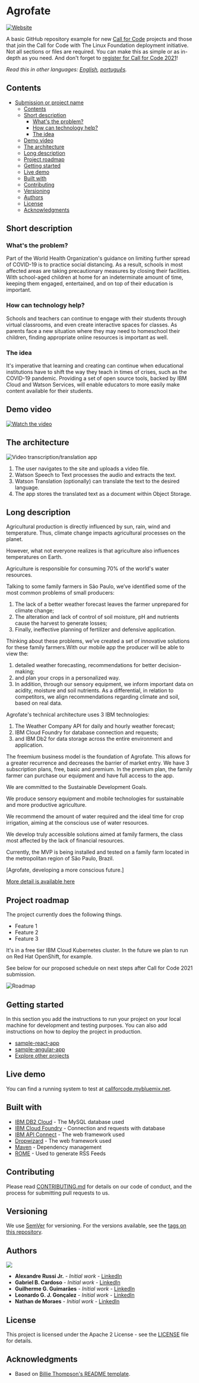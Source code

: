 # Agrofate

[![Website](https://img.shields.io/badge/View-Website-blue)](https://sample-project.s3-web.us-east.cloud-object-storage.appdomain.cloud/)

A basic GitHub repository example for new [Call for Code](https://developer.ibm.com/callforcode/) projects and those that join the Call for Code with The Linux Foundation deployment initiative. Not all sections or files are required. You can make this as simple or as in-depth as you need. And don't forget to [register for Call for Code 2021](https://developer.ibm.com/callforcode/get-started/)!

<!-- > If you're new to open source, please consider taking the [free "Introduction to Open Source" class](https://cognitiveclass.ai/courses/introduction-to-open-source). -->

_Read this in other languages: [English](README.md), [português](./docs/README.pt_br.md)._

## Contents

- [Submission or project name](#submission-or-project-name)
  - [Contents](#contents)
  - [Short description](#short-description)
    - [What's the problem?](#whats-the-problem)
    - [How can technology help?](#how-can-technology-help)
    - [The idea](#the-idea)
  - [Demo video](#demo-video)
  - [The architecture](#the-architecture)
  - [Long description](#long-description)
  - [Project roadmap](#project-roadmap)
  - [Getting started](#getting-started)
  - [Live demo](#live-demo)
  - [Built with](#built-with)
  - [Contributing](#contributing)
  - [Versioning](#versioning)
  - [Authors](#authors)
  - [License](#license)
  - [Acknowledgments](#acknowledgments)

## Short description

### What's the problem?

Part of the World Health Organization's guidance on limiting further spread of COVID-19 is to practice social distancing. As a result, schools in most affected areas are taking precautionary measures by closing their facilities. With school-aged children at home for an indeterminate amount of time, keeping them engaged, entertained, and on top of their education is important.

### How can technology help?

Schools and teachers can continue to engage with their students through virtual classrooms, and even create interactive spaces for classes. As parents face a new situation where they may need to homeschool their children, finding appropriate online resources is important as well.

### The idea

It's imperative that learning and creating can continue when educational institutions have to shift the way they teach in times of crises, such as the COVID-19 pandemic. Providing a set of open source tools, backed by IBM Cloud and Watson Services, will enable educators to more easily make content available for their students.

## Demo video

[![Watch the video](https://github.com/Call-for-Code/Liquid-Prep/blob/master/images/readme/IBM-interview-video-image.png)](https://youtu.be/vOgCOoy_Bx0)

## The architecture

![Video transcription/translation app](https://developer.ibm.com/developer/tutorials/cfc-starter-kit-speech-to-text-app-example/images/cfc-covid19-remote-education-diagram-2.png)

1. The user navigates to the site and uploads a video file.
2. Watson Speech to Text processes the audio and extracts the text.
3. Watson Translation (optionally) can translate the text to the desired language.
4. The app stores the translated text as a document within Object Storage.

## Long description

Agricultural production is directly influenced by sun, rain, wind and temperature. Thus, climate change impacts agricultural processes on the planet.

However, what not everyone realizes is that agriculture also influences temperatures on Earth.

Agriculture is responsible for consuming 70% of the world's water resources.

Talking to some family farmers in São Paulo, we’ve identified some of the most common problems of small producers:

1. The lack of a better weather forecast leaves the farmer unprepared for climate change;
2. The alteration and lack of control of soil moisture, pH and nutrients cause the harvest to generate losses;
3. Finally, ineffective planning of fertilizer and defensive application.

Thinking about these problems, we’ve created a set of innovative solutions for these family farmers.With our mobile app the producer will be able to view the:
1. detailed weather forecasting, recommendations for better decision-making;
2. and plan your crops in a personalized way.
3. In addition, through our sensory equipment, we inform important data on acidity, moisture and soil nutrients.
As a differential, in relation to competitors, we align recommendations regarding climate and soil, based on real data.

Agrofate's technical architecture uses 3 IBM technologies:
1. The Weather Company API for daily and hourly weather forecast;
2. IBM Cloud Foundry for database connection and requests;
3. and IBM Db2 for data storage across the entire environment and application.

The freemium business model is the foundation of Agrofate. This allows for a greater recurrence and decreases the barrier of market entry. We have 3 subscription plans, free, basic and premium. In the premium plan, the family farmer can purchase our equipment and have full access to the app.

We are committed to the Sustainable Development Goals.

We produce sensory equipment and mobile technologies for sustainable and more productive agriculture.

We recommend the amount of water required and the ideal time for crop irrigation, aiming at the conscious use of water resources.

We develop truly accessible solutions aimed at family farmers, the class most affected by the lack of financial resources.

Currently, the MVP is being installed and tested on a family farm located in the metropolitan region of São Paulo, Brazil.

[Agrofate, developing a more conscious future.]


[More detail is available here](./docs/DESCRIPTION.md)

## Project roadmap

The project currently does the following things.

- Feature 1
- Feature 2
- Feature 3

It's in a free tier IBM Cloud Kubernetes cluster. In the future we plan to run on Red Hat OpenShift, for example.

See below for our proposed schedule on next steps after Call for Code 2021 submission.

![Roadmap](./images/roadmap.jpg)

## Getting started

In this section you add the instructions to run your project on your local machine for development and testing purposes. You can also add instructions on how to deploy the project in production.

- [sample-react-app](./sample-react-app/)
- [sample-angular-app](./sample-angular-app/)
- [Explore other projects](https://github.com/upkarlidder/ibmhacks)

## Live demo

You can find a running system to test at [callforcode.mybluemix.net](http://callforcode.mybluemix.net/).

## Built with

- [IBM DB2 Cloud](https://cloud.ibm.com/catalog/services/db2) - The MySQL database used
- [IBM Cloud Foundry](https://cloud.ibm.com/login?redirect=%2Fcloudfoundry%2Foverview) - Connection and requests with database
- [IBM API Connect](https://cloud.ibm.com/catalog?search=api%20connect#search_results) - The web framework used
- [Dropwizard](http://www.dropwizard.io/1.0.2/docs/) - The web framework used
- [Maven](https://maven.apache.org/) - Dependency management
- [ROME](https://rometools.github.io/rome/) - Used to generate RSS Feeds

## Contributing

Please read [CONTRIBUTING.md](CONTRIBUTING.md) for details on our code of conduct, and the process for submitting pull requests to us.

## Versioning

We use [SemVer](http://semver.org/) for versioning. For the versions available, see the [tags on this repository](https://github.com/your/project/tags).

## Authors

<a href="https://github.com/agrofate/agrofate/tree/main/images/Authors_Agrofate.png">
  <img src="https://github.com/agrofate/agrofate/tree/main/images/Authors_Agrofate.png"/>
</a>

- **Alexandre Russi Jr.** - _Initial work_ - [LinkedIn](https://www.linkedin.com/in/alexandrerussi/)
- **Gabriel B. Cardoso** - _Initial work_ - [LinkedIn](https://www.linkedin.com/in/gabriel-barbosa-cardoso-98b479a7/)
- **Guilherme G. Guimarães** - _Initial work_ - [LinkedIn](https://www.linkedin.com/in/guilhermegguimaraes/)
- **Leonardo G. J. Gonçalez** - _Initial work_ - [LinkedIn](https://www.linkedin.com/in/leonardo-gomes-jorge-gon%C3%A7alez-4910a7141/)
- **Nathan de Moraes** - _Initial work_ - [LinkedIn](https://www.linkedin.com/in/nathan-de-moraes-aa6302143/)

## License

This project is licensed under the Apache 2 License - see the [LICENSE](LICENSE) file for details.

## Acknowledgments

- Based on [Billie Thompson's README template](https://gist.github.com/PurpleBooth/109311bb0361f32d87a2).
